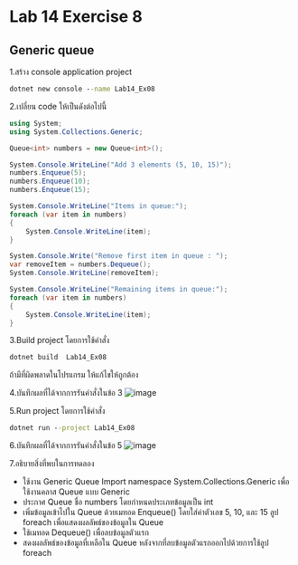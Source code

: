 # Lab 14 Exercise 8

## Generic queue

1.สร้าง console application project

```cmd
dotnet new console --name Lab14_Ex08
```

2.เปลี่ยน code ให้เป็นดังต่อไปนี้

```cs
using System;
using System.Collections.Generic;

Queue<int> numbers = new Queue<int>();

System.Console.WriteLine("Add 3 elements (5, 10, 15)");
numbers.Enqueue(5); 
numbers.Enqueue(10); 
numbers.Enqueue(15);

System.Console.WriteLine("Items in queue:");
foreach (var item in numbers)
{
    System.Console.WriteLine(item);
}

System.Console.Write("Remove first item in queue : ");
var removeItem = numbers.Dequeue();
System.Console.WriteLine(removeItem);

System.Console.WriteLine("Remaining items in queue:");
foreach (var item in numbers)
{
    System.Console.WriteLine(item);
}
```

3.Build project โดยการใช้คำสั่ง

```cmd
dotnet build  Lab14_Ex08
```

ถ้ามีที่ผิดพลาดในโปรแกรม ให้แก้ไขให้ถูกต้อง

4.บันทึกผลที่ได้จากการรันคำสั่งในข้อ 3
![image](https://github.com/65030121natthamon/03376836-OOP-2566-Lab-14/assets/144195611/cf3512e9-00cd-4417-9c8e-b27a6cc0e354)

5.Run project โดยการใช้คำสั่ง

```cmd
dotnet run --project Lab14_Ex08
```

6.บันทึกผลที่ได้จากการรันคำสั่งในข้อ 5
![image](https://github.com/65030121natthamon/03376836-OOP-2566-Lab-14/assets/144195611/6eb44c4b-9804-4e7f-b413-79c32a0c474c)

7.อธิบายสิ่งที่พบในการทดลอง
- ใช้งาน Generic Queue Import namespace System.Collections.Generic เพื่อใช้งานคลาส Queue แบบ Generic 
- ประกาศ Queue ชื่อ numbers โดยกำหนดประเภทข้อมูลเป็น int
- เพิ่มข้อมูลเข้าไปใน Queue ด้วยเมทอด Enqueue() โดยใส่ค่าตัวเลข 5, 10, และ 15 ลูป foreach เพื่อแสดงผลลัพธ์ของข้อมูลใน Queue
- ใช้เมทอด Dequeue() เพื่อลบข้อมูลตัวแรก
- สดงผลลัพธ์ของข้อมูลที่เหลือใน Queue หลังจากที่ลบข้อมูลตัวแรกออกไปด้วยการใช้ลูป foreach
